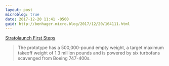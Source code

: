 ```yaml
---
layout: post
microblog: true
date: 2017-12-20 11:41 -0500
guid: http://benhager.micro.blog/2017/12/20/164111.html
---
```

[Stratolaunch First Steps](https://www.avweb.com/avwebflash/news/Stratolaunch-Takes-First-Steps-230070-1.html)

> The prototype has a 500,000-pound empty weight, a target maximum takeoff weight of 1.3 million pounds and is powered by six turbofans scavenged from Boeing 747-400s.
